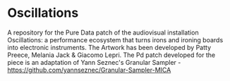 # Oscillations

A repository for the Pure Data patch of the audiovisual installation Oscillations: a performance ecosystem that turns irons and ironing boards into electronic instruments. The Artwork has been developed by Patty Preece, Melania Jack & Giacomo Lepri. 
The Pd patch developed for the piece is an adaptation of Yann Seznec's Granular Sampler - https://github.com/yannseznec/Granular-Sampler-MICA

